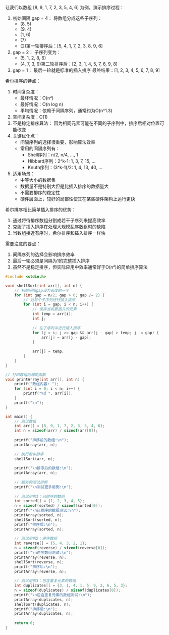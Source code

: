 让我们以数组 [8, 9, 1, 7, 2, 3, 5, 4, 6] 为例，演示排序过程：

1.  初始间隔 gap = 4： 将数组分成这些子序列：
    -   (8, 5)
    -   (9, 4)
    -   (1, 6)
    -   (7)
    -   (2)第一轮排序后：[5, 4, 1, 7, 2, 3, 8, 9, 6]
2.  gap = 2： 子序列变为：
    -   (5, 1, 2, 8, 6)
    -   (4, 7, 3, 9)第二轮排序后：[2, 3, 1, 4, 5, 7, 6, 9, 8]
3.  gap = 1： 最后一轮就是标准的插入排序 最终结果：[1, 2, 3, 4, 5, 6, 7, 8, 9]

希尔排序的特点：

1.  时间复杂度：
    -   最坏情况：O(n²)
    -   最好情况：O(n log n)
    -   平均情况：依赖于间隔序列，通常约为O(n^1.3)
2.  空间复杂度：O(1)
3.  不是稳定排序算法： 因为相同元素可能在不同的子序列中，排序后相对位置可能改变
4.  关键优化点：
    -   间隔序列的选择很重要，影响算法效率
    -   常用的间隔序列有：
        -   Shell序列：n/2, n/4, ..., 1
        -   Hibbard序列：2^k-1: 1, 3, 7, 15, ...
        -   Knuth序列：(3^k-1)/2: 1, 4, 13, 40, ...
5.  适用场景：
    -   中等大小的数据集
    -   数据量不是特别大但是比插入排序的数据量大
    -   不需要排序的稳定性
    -   硬件层面上，较好的局部性使其在某些硬件架构上运行更快

希尔排序相比简单插入排序的优势：

1.  通过将待排序数组分割成若干子序列来提高效率
2.  克服了插入排序在处理大规模乱序数组时的缺陷
3.  当数组接近有序时，希尔排序和插入排序一样快

需要注意的要点：

1.  间隔序列的选择会影响排序效率
2.  最后一轮必须是间隔为1的完整插入排序
3.  虽然不是稳定排序，但实际应用中效率通常好于O(n²)的简单排序算法

```c
#include <stdio.h>

void shellSort(int arr[], int n) {
    // 初始间隔gap设为长度的一半
    for (int gap = n/2; gap > 0; gap /= 2) {
        // 对每个子序列进行插入排序
        for (int i = gap; i < n; i++) {
            // 保存当前要插入的元素
            int temp = arr[i];
            int j;
            
            // 在子序列中进行插入排序
            for (j = i; j >= gap && arr[j - gap] > temp; j -= gap) {
                arr[j] = arr[j - gap];
            }
            
            arr[j] = temp;
        }
    }
}

// 打印数组的辅助函数
void printArray(int arr[], int n) {
    printf("数组内容: ");
    for (int i = 0; i < n; i++) {
        printf("%d ", arr[i]);
    }
    printf("\n");
}

int main() {
    // 测试数组
    int arr[] = {8, 9, 1, 7, 2, 3, 5, 4, 6};
    int n = sizeof(arr) / sizeof(arr[0]);
    
    printf("排序前的数组:\n");
    printArray(arr, n);
    
    // 执行希尔排序
    shellSort(arr, n);
    
    printf("\n排序后的数组:\n");
    printArray(arr, n);
    
    // 额外的测试用例
    printf("\n测试更多用例:\n");
    
    // 测试用例1：已排序的数组
    int sorted[] = {1, 2, 3, 4, 5};
    n = sizeof(sorted) / sizeof(sorted[0]);
    printf("\n已排序的数组测试:\n");
    printArray(sorted, n);
    shellSort(sorted, n);
    printf("排序后:\n");
    printArray(sorted, n);
    
    // 测试用例2：逆序数组
    int reverse[] = {5, 4, 3, 2, 1};
    n = sizeof(reverse) / sizeof(reverse[0]);
    printf("\n逆序数组测试:\n");
    printArray(reverse, n);
    shellSort(reverse, n);
    printf("排序后:\n");
    printArray(reverse, n);
    
    // 测试用例3：包含重复元素的数组
    int duplicates[] = {3, 1, 4, 1, 5, 9, 2, 6, 5, 3};
    n = sizeof(duplicates) / sizeof(duplicates[0]);
    printf("\n包含重复元素的数组测试:\n");
    printArray(duplicates, n);
    shellSort(duplicates, n);
    printf("排序后:\n");
    printArray(duplicates, n);
    
    return 0;
}
```
<!--stackedit_data:
eyJoaXN0b3J5IjpbLTI0ODA4OTY1N119
-->